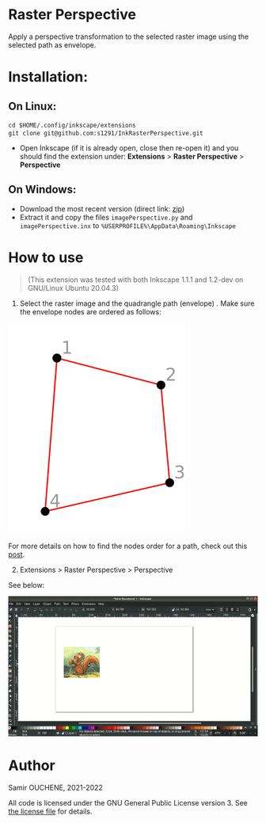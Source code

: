 # Raster Perspective

Apply a perspective transformation to the selected raster image using the selected path as envelope.

# Installation:

## On Linux:

```
cd $HOME/.config/inkscape/extensions
git clone git@github.com:s1291/InkRasterPerspective.git
```

* Open Inkscape (if it is already open, close then re-open it) and you should find the extension under: **Extensions** > **Raster Perspective** > **Perspective**

## On Windows:

* Download the most recent version (direct link: [zip](https://github.com/s1291/InkRasterPerspective/archive/refs/heads/master.zip))
* Extract it and copy the files `imagePerspective.py` and `imagePerspective.inx` to `%USERPROFILE%\AppData\Roaming\Inkscape`


# How to use

> (This extension was tested with both Inkscape 1.1.1 and 1.2-dev on GNU/Linux Ubuntu 20.04.3)

1. Select the raster image and the quadrangle path (envelope) . Make sure the envelope nodes are ordered as follows:

![order of enveloppe nodes](imgs/order_of_nodes.png)

For more details on how to find the nodes order for a path, check out this [post](https://graphicdesign.stackexchange.com/a/155289/147300).

2. Extensions > Raster Perspective > Perspective

See below:

![How to use the extension](imgs/howto.gif)

# Author
Samir OUCHENE, 2021-2022

All code is licensed under the GNU General Public License version 3. See [the license file](https://github.com/s1291/InkRasterPerspective/blob/master/LICENSE) for details.
